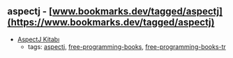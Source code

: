 aspectj - [www.bookmarks.dev/tagged/aspectj](https://www.bookmarks.dev/tagged/aspectj)
---
* [AspectJ Kitabı](http://kodcu.com/aspectj-ebook/)
    * tags: [aspectj](../tagged/aspectj.md), [free-programming-books](../tagged/free-programming-books.md), [free-programming-books-tr](../tagged/free-programming-books-tr.md)
